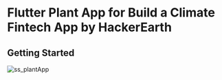 # Flutter Plant App for  Build a Climate Fintech App by HackerEarth


## Getting Started


![ss_plantApp](https://user-images.githubusercontent.com/80210711/206615364-29b4e127-2b77-435a-b8a7-186c598b6f59.png)
